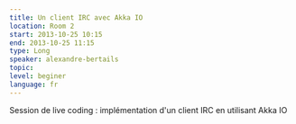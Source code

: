 ```yaml
---
title: Un client IRC avec Akka IO
location: Room 2
start: 2013-10-25 10:15
end: 2013-10-25 11:15
type: Long
speaker: alexandre-bertails
topic: 
level: beginer
language: fr
---
```


Session de live coding : implémentation d'un client IRC en
utilisant Akka IO

